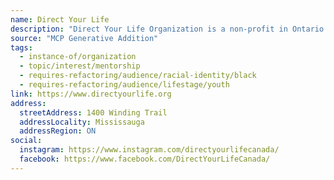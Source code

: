 ```yaml
---
name: Direct Your Life
description: "Direct Your Life Organization is a non-profit in Ontario run by mentors with lived experience navigating the criminal justice system. Our objective is to prevent incarceration and recidivism among at-risk youth and recently released people in the Black community. All members of our team are dedicated to empowering our participants by providing the tools and mentorship for success."
source: "MCP Generative Addition"
tags:
  - instance-of/organization
  - topic/interest/mentorship
  - requires-refactoring/audience/racial-identity/black
  - requires-refactoring/audience/lifestage/youth
link: https://www.directyourlife.org
address:
  streetAddress: 1400 Winding Trail
  addressLocality: Mississauga
  addressRegion: ON
social:
  instagram: https://www.instagram.com/directyourlifecanada/
  facebook: https://www.facebook.com/DirectYourLifeCanada/
---
```

